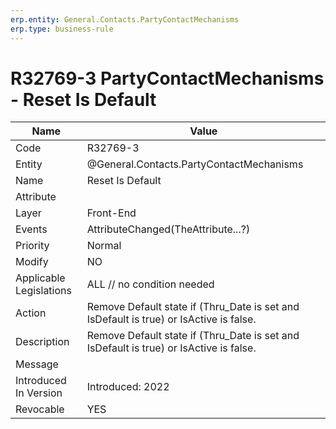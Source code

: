 ```yaml
---
erp.entity: General.Contacts.PartyContactMechanisms
erp.type: business-rule
---
```

# R32769-3 PartyContactMechanisms - Reset Is Default 

| Name | Value |
| ---- | ----- |
| Code | R32769-3 |
| Entity | @General.Contacts.PartyContactMechanisms |
| Name | Reset Is Default |
| Attribute |  |
| Layer | Front-End |
| Events | AttributeChanged(TheAttribute...?) |
| Priority | Normal |
| Modify | NO |
| Applicable Legislations | ALL // no condition needed |
| Action | Remove Default state if (Thru_Date is set and IsDefault is true) or IsActive is false. |
| Description | Remove Default state if (Thru_Date is set and IsDefault is true) or IsActive is false. |
| Message |  |
| Introduced In Version | Introduced: 2022 |
| Revocable | YES |
